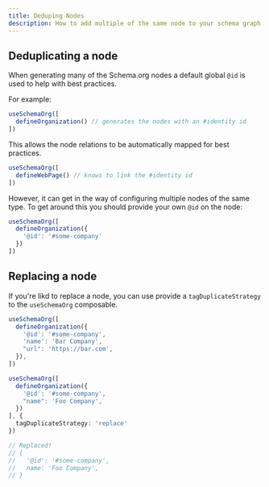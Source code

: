 ```yaml
---
title: Deduping Nodes
description: How to add multiple of the same node to your schema graph.
---
```


## Deduplicating a node

When generating many of the Schema.org nodes a default global `@id` is used to help with best practices.

For example:

```ts
useSchemaOrg([
  defineOrganization() // generates the nodes with an #identity id
])
```

This allows the node relations to be automatically mapped for best practices.

```ts
useSchemaOrg([
  defineWebPage() // knows to link the #identity id
])
```

However, it can get in the way of
configuring multiple nodes of the same type. To get around this you should provide your own `@id` on the node:

```ts
useSchemaOrg([
  defineOrganization({
    '@id': '#some-company'
  })
])
```

## Replacing a node

If you're likd to replace a node, you can use provide a `tagDuplicateStrategy` to the `useSchemaOrg` composable.

```ts
useSchemaOrg([
  defineOrganization({
    '@id': '#some-company',
    'name': 'Bar Company',
    "url": 'https://bar.com',
  }),
])

useSchemaOrg([
  defineOrganization({
    '@id': '#some-company',
    "name": 'Foo Company',
  })
], {
  tagDuplicateStrategy: 'replace'
})

// Replaced!
// {
//   '@id': '#some-company',
//   name: 'Foo Company',
// }
```

